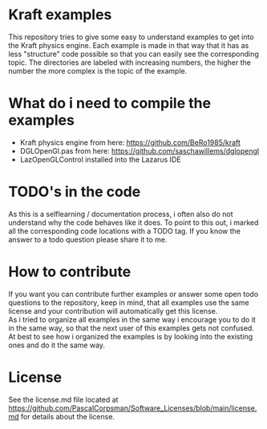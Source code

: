 # Kraft examples
This repository tries to give some easy to understand examples to get into the Kraft physics engine.
Each example is made in that way that it has as less "structure" code possible so that you can easily see the corresponding topic.
The directories are labeled with increasing numbers, the higher the number the more complex is the topic of the example.

# What do i need to compile the examples
- Kraft physics engine from here: https://github.com/BeRo1985/kraft
- DGLOpenGl.pas from here: https://github.com/saschawillems/dglopengl
- LazOpenGLControl installed into the Lazarus IDE

# TODO's in the code
As this is a selflearning / documentation process, i often also do not understand why the code behaves like it does. To point to this out, i marked all the corresponding code locations with a TODO tag. If you know the answer to a todo question please share it to me.

# How to contribute
If you want you can contribute further examples or answer some open todo questions to the repository, keep in mind, that all examples use the same license and your contribution will automatically get this license. <br>
As i tried to organize all examples in the same way i encourage you to do it in the same way, so that the next user of this examples gets not confused.
At best to see how i organized the examples is by looking into the existing ones and do it the same way.

# License
See the license.md file located at https://github.com/PascalCorpsman/Software_Licenses/blob/main/license.md for details about the license.
